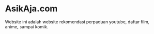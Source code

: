# AsikAja.com
Website ini adalah website rekomendasi perpaduan youtube, daftar film, anime, sampai komik.
